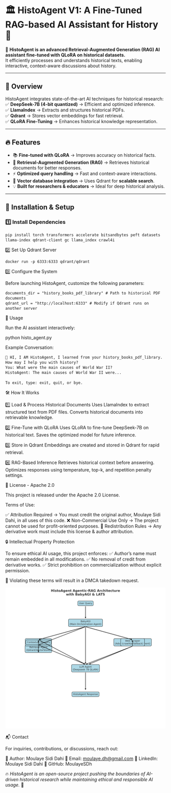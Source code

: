 # 🏛️ HistoAgent V1: A Fine-Tuned RAG-based AI Assistant for History 🧠

🚀 **HistoAgent is an advanced Retrieval-Augmented Generation (RAG) AI assistant fine-tuned with QLoRA on historical datasets.**  
It efficiently processes and understands historical texts, enabling interactive, context-aware discussions about history.  

---

## 📌 Overview  

HistoAgent integrates state-of-the-art AI techniques for historical research:  
✅ **DeepSeek-7B (4-bit quantized)** → Efficient and optimized inference.  
✅ **LlamaIndex** → Extracts and structures historical PDFs.  
✅ **Qdrant** → Stores vector embeddings for fast retrieval.  
✅ **QLoRA Fine-Tuning** → Enhances historical knowledge representation.  

---

## 🔥 Features  

- 📚 **Fine-tuned with QLoRA** → Improves accuracy on historical facts.  
- 🔎 **Retrieval-Augmented Generation (RAG)** → Retrieves historical documents for better responses.  
- ⚡ **Optimized query handling** → Fast and context-aware interactions.  
- 🔗 **Vector database integration** → Uses Qdrant for **scalable search**.  
- 💡 **Built for researchers & educators** → Ideal for deep historical analysis.  

---

## 🚀 Installation & Setup  

### 1️⃣ Install Dependencies  

```
pip install torch transformers accelerate bitsandbytes peft datasets llama-index qdrant-client gc llama_index crawl4i
```
2️⃣ Set Up Qdrant Server
```
docker run -p 6333:6333 qdrant/qdrant
```
3️⃣ Configure the System

Before launching HistoAgent, customize the following parameters:
```
documents_dir = "history_books_pdf_library" # Path to historical PDF documents  
qdrant_url = "http://localhost:6333" # Modify if Qdrant runs on another server

```


📜 Usage

Run the AI assistant interactively:

python histo_agent.py

Example Conversation:
```
🖖 HI, I AM HistoAgent, I learned from your history_books_pdf_library. How may I help you with history?  
You: What were the main causes of World War II?  
HistoAgent: The main causes of World War II were...

To exit, type: exit, quit, or bye.

```


🛠️ How It Works

1️⃣ Load & Process Historical Documents
Uses LlamaIndex to extract structured text from PDF files.
Converts historical documents into retrievable knowledge.

2️⃣ Fine-Tune with QLoRA
Uses QLoRA to fine-tune DeepSeek-7B on historical text.
Saves the optimized model for future inference.

3️⃣ Store in Qdrant
Embeddings are created and stored in Qdrant for rapid retrieval.

4️⃣ RAG-Based Inference
Retrieves historical context before answering.
Optimizes responses using temperature, top-k, and repetition penalty settings.



📜 License - Apache 2.0

This project is released under the Apache 2.0 License.

Terms of Use:

✅ Attribution Required → You must credit the original author, Moulaye Sidi Dahi, in all uses of this code.
❌ Non-Commercial Use Only → The project cannot be used for profit-oriented purposes.
🔗 Redistribution Rules → Any derivative work must include this license & author attribution.



🔒 Intellectual Property Protection

To ensure ethical AI usage, this project enforces:
✅ Author’s name must remain embedded in all modifications.
✅ No removal of credit from derivative works.
✅ Strict prohibition on commercialization without explicit permission.

🔴 Violating these terms will result in a DMCA takedown request.

![HistoAgent Architecture](./HistoAgent_architecture.webp)

📬 Contact

For inquiries, contributions, or discussions, reach out:

👤 Author: Moulaye Sidi Dahi
📧 Email: moulaye.dh@gmail.com
🔗 LinkedIn: Moulaye Sidi Dahi
📂 GitHub: MoulayeSDh




🔥 *HistoAgent is an open-source project pushing the boundaries of AI-driven historical research while maintaining ethical and responsible AI usage.* 🚀

